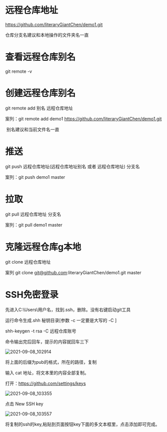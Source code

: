 # 远程仓库地址

https://github.com/literaryGiantChen/demo1.git

仓库分支名建议和本地操作的文件夹名一直

# 查看远程仓库别名

git remote -v

# 创建远程仓库别名

 git remote add 别名 远程仓库地址

案列：git remote add demo1 https://github.com/literaryGiantChen/demo1.git

​	别名建议和当前文件名一直

# 推送

git push 远程仓库地址(远程仓库地址别名 或者 远程仓库地址) 分支名

案列：git push demo1 master

# 拉取

git pull 远程仓库地址 分支名

案列：git pull demo1 master



# 克隆远程仓库g本地

git clone 远程仓库地址

案列  git clone git@github.com:literaryGiantChen/demo1.git master



# SSH免密登录

先进入C:\Users\用户名，找到.ssh，删除。没有右键启动git工具

运行命令生成.shh 秘钥目录[参数 -c 一定要是大写的 -C ]

shh-keygen -t rsa -C 远程仓库账号

命令输出完后回车，提示的内容就回车三下

![2021-09-08_102914](D:.\2021-09-08_102914.jpg)

将上面的后缀为pub的格式，所在的路径，复制

输入 cat 地址，将文本里的内容全部复制。

打开：https://github.com/settings/keys

![2021-09-08_103355](D:.\2021-09-08_103355.jpg)

点击 New SSH key

![2021-09-08_103557](D:.\2021-09-08_103557.jpg)

将复制的ssh的key,粘贴到页面按钮key下面的多文本框里，点击添加即可完成。